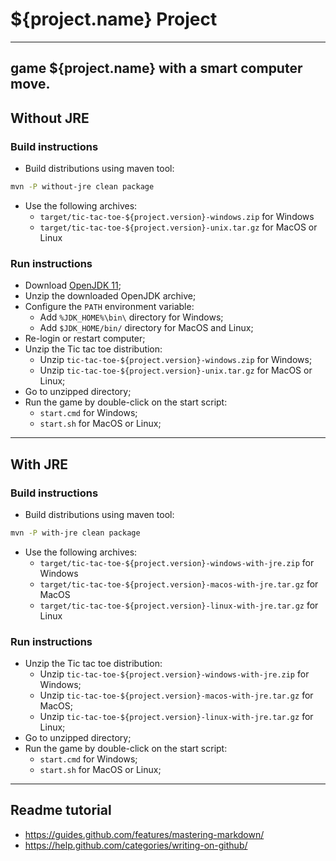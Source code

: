 # ${project.name} Project

-----------------------------------------------------------------------------------

## game ${project.name} with a smart computer move.

## Without JRE

### Build instructions

- Build distributions using maven tool:

```bash
mvn -P without-jre clean package
```

- Use the following archives:
  - `target/tic-tac-toe-${project.version}-windows.zip` for Windows
  - `target/tic-tac-toe-${project.version}-unix.tar.gz` for MacOS or Linux

### Run instructions

- Download [OpenJDK 11](https://jdk.java.net/11/);
- Unzip the downloaded OpenJDK archive;
- Configure the `PATH` environment variable:
  - Add `%JDK_HOME%\bin\` directory for Windows;
  - Add `$JDK_HOME/bin/` directory for MacOS and Linux;
- Re-login or restart computer;
- Unzip the Tic tac toe distribution:
  - Unzip `tic-tac-toe-${project.version}-windows.zip` for Windows;
  - Unzip `tic-tac-toe-${project.version}-unix.tar.gz` for MacOS or Linux;
- Go to unzipped directory;
- Run the game by double-click on the start script:
  - `start.cmd` for Windows;
  - `start.sh` for MacOS or Linux;

-----------------------------------------------------------------------------------

## With JRE

### Build instructions

- Build distributions using maven tool:

```bash
mvn -P with-jre clean package
```

- Use the following archives:
  - `target/tic-tac-toe-${project.version}-windows-with-jre.zip` for Windows
  - `target/tic-tac-toe-${project.version}-macos-with-jre.tar.gz` for MacOS
  - `target/tic-tac-toe-${project.version}-linux-with-jre.tar.gz` for Linux

### Run instructions

- Unzip the Tic tac toe distribution:
  - Unzip `tic-tac-toe-${project.version}-windows-with-jre.zip` for Windows;
  - Unzip `tic-tac-toe-${project.version}-macos-with-jre.tar.gz` for MacOS;
  - Unzip `tic-tac-toe-${project.version}-linux-with-jre.tar.gz` for Linux;
- Go to unzipped directory;
- Run the game by double-click on the start script:
  - `start.cmd` for Windows;
  - `start.sh` for MacOS or Linux;

-----------------------------------------------------------------------------------

## Readme tutorial

- https://guides.github.com/features/mastering-markdown/
- https://help.github.com/categories/writing-on-github/